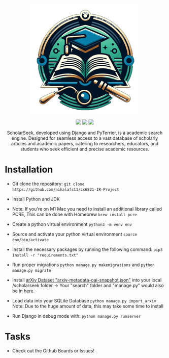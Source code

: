 <p align="center"><img src="./scholarseek/search/static/res/logo.png"></p>

<p align="center">
    <img src="https://img.shields.io/badge/development-stage-red?style=for-the-badge">
    <a href="https://www.python.org/"><img src="https://img.shields.io/badge/Python-3776AB?style=for-the-badge&logo=python&logoColor=white"></a>
    <a href="https://docs.djangoproject.com/en/4.2/"><img src="https://img.shields.io/badge/Django-092E20?style=for-the-badge&logo=django&logoColor=white"></a>
</p>

<p align="center">
ScholarSeek, developed using Django and PyTerrier, is a academic search engine. Designed for seamless access to a vast database of scholarly articles and academic papers, catering to researchers, educators, and students who seek efficient and precise academic resources.
</p>

# Installation
 - Git clone the repository: `git clone https://github.com/nihalafs11/cs6821-IR-Project`

 - Install Python and JDK

 - Note: If you're on M1 Mac you need to install an additional library called PCRE, This can be done with Homebrew `brew install pcre` 

 - Create a python virtual environment `python3 -m venv env`

 - Source and activate your python virtual environment `source env/bin/activate`

 - Install the necessary packages by running the following command: `pip3 install -r "requirements.txt"`

 - Run proper migrations `python manage.py makemigrations` and `python manage.py migrate`

 - Install [arXiv Dataset "arxiv-metadata-oai-snapshot.json"](https://www.kaggle.com/datasets/Cornell-University/arxiv/download?datasetVersionNumber=154) into your local /scholarseek folder -> Your "search" folder and "manage.py" would also be in here.
   
 - Load data into your SQLite Database `python manage.py import_arxiv` Note: Due to the huge amount of data, this may take some time to install

 - Run Django in debug mode with: `python manage.py runserver`


# Tasks

- Check out the Github Boards or Issues! 


